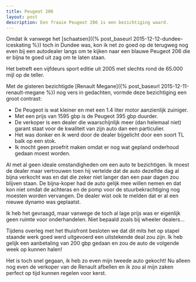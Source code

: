 ```yaml
---
title: Peugeot 206
layout: post
description: Een fraaie Peugeot 206 is een bezichtiging waard.
---
```

Omdat ik vanwege het [schaatsen]({% post_baseurl 2015-12-12-dundee-iceskating %}) toch in Dundee was, kon ik net zo goed op de terugweg nog even bij een autodealer langs om te kijken naar een blauwe Peugeot 206 die er bijna te goed uit zag om te laten staan.

<!--more-->

Het betreft een vijfdeurs sport editie uit 2005 met slechts rond de 65.000 mijl op de teller.

Met de gisteren bezichtigde [Renault Megane]({% post_baseurl 2015-12-11-renault-megane %}) nog vers in gedachten, vormde deze bezichtiging een groot contrast:

- De Peugeot is wat kleiner en met een 1.4 liter motor aanzienlijk zuiniger.
- Met een prijs van 1595 gbp is de Peugeot 395 gbp duurder.
- De verkoper is een dealer die waarschijnlijk meer (dan helemaal niet) garant staat voor de kwaliteit van zijn auto dan een particulier.
- Het was donker en ik werd door de dealer bijgelicht door een soort TL balk op een stok.
- Ik mocht geen proefrit maken omdat er nog wat gepland onderhoud gedaan moest worden.

Al met al geen ideale omstandigheden om een auto te bezichtigen. Ik moest de dealer maar vertrouwen toen hij vertelde dat de auto dezelfde dag al bijna verkocht was en dat die zeker niet langer dan een paar dagen zou blijven staan. De bijna-koper had de auto gelijk mee willen nemen en dat kon niet omdat de achteras en de pomp voor de stuurbekrachtiging nog moesten worden vervangen. De dealer wist ook te melden dat er al een nieuwe dynamo was geplaatst.

Ik heb het gevraagd, maar vanwege de toch al lage prijs was er eigenlijk geen ruimte voor onderhandelen. Niet bepaald zoals bij wheeler dealers...

Tijdens overleg met het thuisfront besloten we dat dit mits het op stapel staande werk goed werd uitgevoerd een uitstekende deal zou zijn. Ik heb gelijk een aanbetaling van 200 gbp gedaan en zou de auto de volgende week op kunnen halen!

Het is toch snel gegaan, ik heb zo even mijn tweede auto gekocht! Nu alleen nog even de verkoper van de Renault afbellen en ik zou al mijn zaken perfect op tijd kunnen regelen voor kerst.